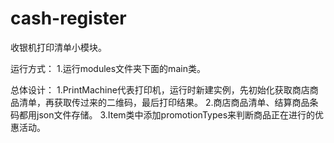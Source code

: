 # cash-register
收银机打印清单小模块。

运行方式：
1.运行modules文件夹下面的main类。

总体设计：
1.PrintMachine代表打印机，运行时新建实例，先初始化获取商店商品清单，再获取传过来的二维码，最后打印结果。
2.商店商品清单、结算商品条码都用json文件存储。
3.Item类中添加promotionTypes来判断商品正在进行的优惠活动。
